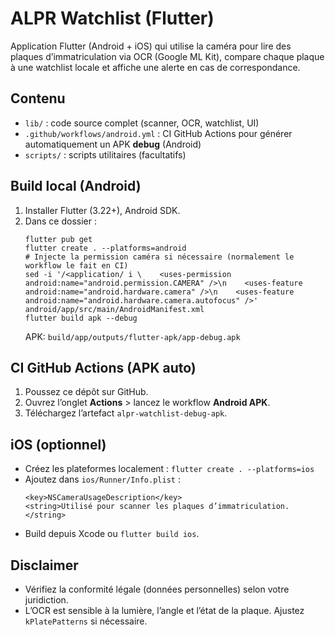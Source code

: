 # ALPR Watchlist (Flutter)

Application Flutter (Android + iOS) qui utilise la caméra pour lire des plaques d’immatriculation via OCR (Google ML Kit), compare chaque plaque à une watchlist locale et affiche une alerte en cas de correspondance.

## Contenu
- `lib/` : code source complet (scanner, OCR, watchlist, UI)
- `.github/workflows/android.yml` : CI GitHub Actions pour générer automatiquement un APK **debug** (Android)
- `scripts/` : scripts utilitaires (facultatifs)

## Build local (Android)
1. Installer Flutter (3.22+), Android SDK.
2. Dans ce dossier :
   ```
   flutter pub get
   flutter create . --platforms=android
   # Injecte la permission caméra si nécessaire (normalement le workflow le fait en CI)
   sed -i '/<application/ i \    <uses-permission android:name="android.permission.CAMERA" />\n    <uses-feature android:name="android.hardware.camera" />\n    <uses-feature android:name="android.hardware.camera.autofocus" />' android/app/src/main/AndroidManifest.xml
   flutter build apk --debug
   ```
   APK: `build/app/outputs/flutter-apk/app-debug.apk`

## CI GitHub Actions (APK auto)
1. Poussez ce dépôt sur GitHub.
2. Ouvrez l’onglet **Actions** > lancez le workflow **Android APK**.
3. Téléchargez l’artefact `alpr-watchlist-debug-apk`.

## iOS (optionnel)
- Créez les plateformes localement : `flutter create . --platforms=ios`
- Ajoutez dans `ios/Runner/Info.plist` :
  ```
  <key>NSCameraUsageDescription</key>
  <string>Utilisé pour scanner les plaques d’immatriculation.</string>
  ```
- Build depuis Xcode ou `flutter build ios`.

## Disclaimer
- Vérifiez la conformité légale (données personnelles) selon votre juridiction.
- L’OCR est sensible à la lumière, l’angle et l’état de la plaque. Ajustez `kPlatePatterns` si nécessaire.
